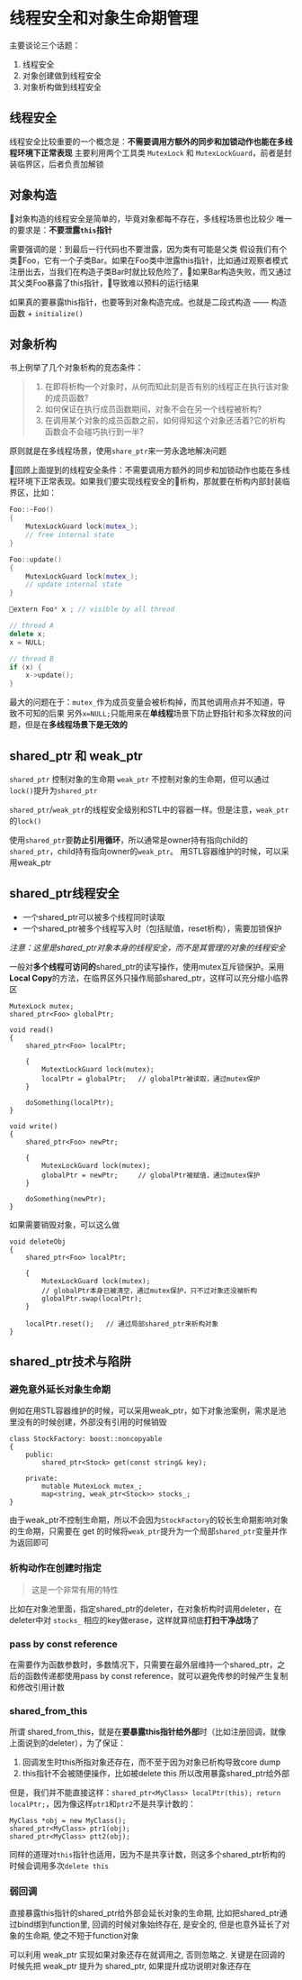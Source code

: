 # 线程安全和对象生命期管理

主要谈论三个话题：
1. 线程安全
2. 对象创建做到线程安全
3. 对象析构做到线程安全

## 线程安全

线程安全比较重要的一个概念是：**不需要调用方额外的同步和加锁动作也能在多线程环境下正常表现**
主要利用两个工具类 `MutexLock` 和 `MutexLockGuard`，前者是封装临界区，后者负责加解锁

## 对象构造

对象构造的线程安全是简单的，毕竟对象都每不存在，多线程场景也比较少
唯一的要求是：**不要泄露`this`指针**

需要强调的是：到最后一行代码也不要泄露，因为类有可能是父类
假设我们有个类Foo，它有一个子类Bar。如果在Foo类中泄露this指针，比如通过观察者模式注册出去，当我们在构造子类Bar时就比较危险了，如果Bar构造失败，而又通过其父类Foo暴露了this指针，导致难以预料的运行结果

如果真的要暴露this指针，也要等到对象构造完成。也就是二段式构造 —— 构造函数 + `initialize()`

## 对象析构
书上例举了几个对象析构的竞态条件：

> 1. 在即将析构一个对象时，从何而知此刻是否有别的线程正在执行该对象的成员函数?
> 2. 如何保证在执行成员函数期间，对象不会在另一个线程被析构?
> 3. 在调用某个对象的成员函数之前，如何得知这个对象还活着?它的析构函数会不会碰巧执行到一半?

原则就是在多线程场景，使用`share_ptr`来一劳永逸地解决问题

回顾上面提到的线程安全条件：不需要调用方额外的同步和加锁动作也能在多线程环境下正常表现。如果我们要实现线程安全的析构，那就要在析构内部封装临界区，比如：

```cpp
Foo::~Foo()
{
    MutexLockGuard lock(mutex_);
    // free internal state
}

Foo::update()
{
    MutexLockGuard lock(mutex_);
    // update internal state
}

extern Foo* x ; // visible by all thread

// thread A
delete x;
x = NULL;

// thread B
if (x) {
    x->update();
}
```

最大的问题在于：`mutex_`作为成员变量会被析构掉，而其他调用点并不知道，导致不可知的后果
另外`x=NULL;`只能用来在**单线程**场景下防止野指针和多次释放的问题，但是在**多线程场景下是无效的**

## shared_ptr 和 weak_ptr

`shared_ptr` 控制对象的生命期
`weak_ptr` 不控制对象的生命期，但可以通过`lock()`提升为`shared_ptr`

`shared_ptr`/`weak_ptr`的线程安全级别和STL中的容器一样。但是注意，`weak_ptr`的`lock()`

使用`shared_ptr`要**防止引用循环**，所以通常是owner持有指向child的`shared_ptr`，child持有指向owner的`weak_ptr`。
用STL容器维护的时候，可以采用weak_ptr

## shared_ptr线程安全
- 一个shared_ptr可以被多个线程同时读取
- 一个shared_ptr被多个线程写入时（包括赋值，reset析构），需要加锁保护

*注意：这里是shared_ptr对象本身的线程安全，而不是其管理的对象的线程安全*

一般对**多个线程可访问的**shared_ptr的读写操作，使用mutex互斥锁保护。采用**Local Copy**的方法，在临界区外只操作局部shared_ptr，这样可以充分缩小临界区

```
MutexLock mutex;
shared_ptr<Foo> globalPtr;

void read()
{
    shared_ptr<Foo> localPtr;
    
    {
        MutextLockGuard lock(mutex);
        localPtr = globalPtr;   // globalPtr被读取，通过mutex保护
    }

    doSomething(localPtr);
}

void write()
{
    shared_ptr<Foo> newPtr;

    {
        MutexLockGuard lock(mutex);
        globalPtr = newPtr;     // globalPtr被赋值，通过mutex保护
    }

    doSomething(newPtr);
}
```

如果需要销毁对象，可以这么做
```
void deleteObj
{
    shared_ptr<Foo> localPtr;

    {
        MutexLockGuard lock(mutex);
        // globalPtr本身已被清空，通过mutex保护，只不过对象还没被析构
        globalPtr.swap(localPtr);   
    }

    localPtr.reset();   // 通过局部shared_ptr来析构对象
}
```
## shared_ptr技术与陷阱

### 避免意外延长对象生命期
例如在用STL容器维护的时候，可以采用weak_ptr，如下对象池案例，需求是池里没有的时候创建，外部没有引用的时候销毁

```
class StockFactory: boost::noncopyable
{
    public:
        shared_ptr<Stock> get(const string& key);

    private:
        mutable MutexLock mutex_;
        map<string, weak_ptr<Stock>> stocks_;
}
```
由于weak_ptr不控制生命期，所以不会因为`StockFactory`的较长生命期影响对象的生命期，只需要在 get 的时候将`weak_ptr`提升为一个局部`shared_ptr`变量并作为返回即可

### 析构动作在创建时指定

> 这是一个非常有用的特性

比如在对象池里面，指定shared_ptr的deleter，在对象析构时调用deleter，在deleter中对 `stocks_` 相应的key做erase，这样就算彻底**打扫干净战场**了

### pass by const reference
在需要作为函数参数时，多数情况下，只需要在最外层维持一个shared_ptr，之后的函数传递都使用pass by const reference，就可以避免传参的时候产生复制和修改引用计数

### shared_from_this
所谓 shared_from_this，就是在**要暴露this指针给外部**时（比如注册回调，就像上面说到的deleter），为了保证：
1. 回调发生时this所指对象还存在，而不至于因为对象已析构导致core dump
2. this指针不会被随便操作，比如被delete this
所以改用暴露shared_ptr给外部

但是，我们并不能直接这样：`shared_ptr<MyClass> localPtr(this); return localPtr;`，因为像这样`ptr1`和`ptr2`不是共享计数的：
```
MyClass *obj = new MyClass();
shared_ptr<MyClass> ptr1(obj);
shared_ptr<MyClass> ptt2(obj);
```
同样的道理对`this`指针也适用，因为不是共享计数，则这多个shared_ptr析构的时候会调用多次`delete this`

### 弱回调
直接暴露this指针的shared_ptr给外部会延长对象的生命期, 比如把shared_ptr通过bind绑到function里, 回调的时候对象始终存在, 是安全的, 但是也意外延长了对象的生命期, 使之不短于function对象

可以利用 weak_ptr 实现如果对象还存在就调用之, 否则忽略之. 关键是在回调的时候先把 weak_ptr 提升为 shared_ptr, 如果提升成功说明对象还存在
